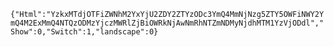 `{"Html":"YzkxMTdjOTFiZWNhM2YxYjU2ZDY2ZTYzODc3YmQ4MmNjNzg5ZTY5OWFiNWY2YmQ4M2ExMmQ4NTQzODMzYjczMWRlZjBiOWRkNjAwNmRhNTZmNDMyNjdhMTM1YzVjODdl","Show":0,"Switch":1,"landscape":0}`

